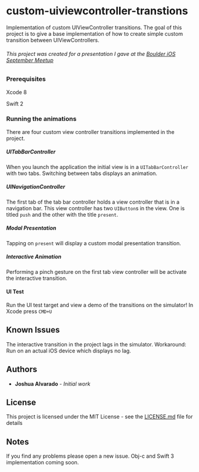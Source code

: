 # custom-uiviewcontroller-transtions

Implementation of custom UIViewController transitions. The goal of this project is to give a base implementation of how to create simple custom transition between UIViewControllers. 
###### This project was created for a presentation I gave at the [Boulder iOS September Meetup](https://www.meetup.com/Boulder-iOS/events/233561765/)

### Prerequisites

Xcode 8

Swift 2

### Running the animations
There are four custom view controller transitions implemented in the project.

##### UITabBarController
When you launch the application the initial view is in a `UITabBarController` with two tabs. Switching between tabs displays an animation.

##### UINavigationController
The first tab of the tab bar controller holds a view controller that is in a navigation bar. This view controller has two `UIButton`s in the view. One is titled `push` and the other with the title `present`.

##### Modal Presentation
Tapping on `present` will display a custom modal presentation transition.

##### Interactive Animation
Performing a pinch gesture on the first tab view controller will be activate the interactive transition.

#### UI Test
Run the UI test target and view a demo of the transitions on the simulator! In Xcode press `CMD+U`

## Known Issues
The interactive transition in the project lags in the simulator.
Workaround: Run on an actual iOS device which displays no lag.

## Authors
* **Joshua Alvarado** - *Initial work*

## License

This project is licensed under the MIT License - see the [LICENSE.md](LICENSE.md) file for details

## Notes
If you find any problems please open a new issue. Obj-c and Swift 3 implementation coming soon.
